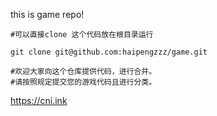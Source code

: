 this is game repo!


```shell
#可以直接clone 这个代码放在根目录运行

git clone git@github.com:haipengzzz/game.git

#欢迎大家向这个仓库提供代码，进行合并。
#请按照规定提交您的游戏代码且进行分类。

```

https://cni.ink
